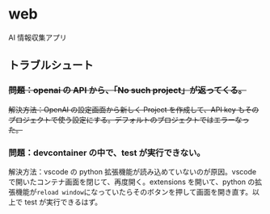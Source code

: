 # web

AI 情報収集アプリ

## トラブルシュート

### ~~問題：openai の API から、「No such project」が返ってくる。~~

~~解決方法：OpenAI の設定画面から新しく Project を作成して、API key もそのプロジェクトで使う設定にする。デフォルトのプロジェクトではエラーなった。~~

### 問題：devcontainer の中で、test が実行できない。

解決方法：vscode の python 拡張機能が読み込めていないのが原因。vscode で開いたコンテナ画面を閉じて、再度開く。extensions を開いて、python の拡張機能が`reload window`になっていたらそのボタンを押して画面を開き直す。以上で test が実行できるはず。
